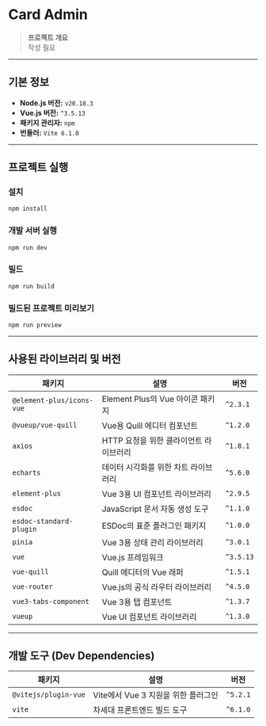 # Card Admin

> **프로젝트 개요**  
> 작성 필요

---

## **기본 정보**
- **Node.js 버전:** `v20.18.3`
- **Vue.js 버전:** `^3.5.13`
- **패키지 관리자:** `npm`
- **번들러:** `Vite 6.1.0`

---

## **프로젝트 실행**
### **설치**
```sh
npm install
```
### **개발 서버 실행**
```sh
npm run dev
```
### **빌드**
```sh
npm run build
```
### **빌드된 프로젝트 미리보기**
```sh
npm run preview
```

---

## **사용된 라이브러리 및 버전**
| 패키지 | 설명 | 버전 |
|--------|------|------|
| `@element-plus/icons-vue` | Element Plus의 Vue 아이콘 패키지 | `^2.3.1` |
| `@vueup/vue-quill` | Vue용 Quill 에디터 컴포넌트 | `^1.2.0` |
| `axios` | HTTP 요청을 위한 클라이언트 라이브러리 | `^1.8.1` |
| `echarts` | 데이터 시각화를 위한 차트 라이브러리 | `^5.6.0` |
| `element-plus` | Vue 3용 UI 컴포넌트 라이브러리 | `^2.9.5` |
| `esdoc` | JavaScript 문서 자동 생성 도구 | `^1.1.0` |
| `esdoc-standard-plugin` | ESDoc의 표준 플러그인 패키지 | `^1.0.0` |
| `pinia` | Vue 3용 상태 관리 라이브러리 | `^3.0.1` |
| `vue` | Vue.js 프레임워크 | `^3.5.13` |
| `vue-quill` | Quill 에디터의 Vue 래퍼 | `^1.5.1` |
| `vue-router` | Vue.js의 공식 라우터 라이브러리 | `^4.5.0` |
| `vue3-tabs-component` | Vue 3용 탭 컴포넌트 | `^1.3.7` |
| `vueup` | Vue UI 컴포넌트 라이브러리 | `^1.3.0` |

---

## **개발 도구 (Dev Dependencies)**
| 패키지 | 설명 | 버전 |
|--------|------|------|
| `@vitejs/plugin-vue` | Vite에서 Vue 3 지원을 위한 플러그인 | `^5.2.1` |
| `vite` | 차세대 프론트엔드 빌드 도구 | `^6.1.0` |
